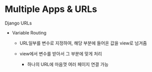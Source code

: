 # Multiple Apps & URLs

Django URLs

* Variable Routing
  * URL일부를 변수로 지정하여, 해당 부분에 들어온 값을 view로 넘겨줌
  *   view에서 변수를 받아서 그 부분에 맞게 처리

      * 하나의 URL에 마음껏 여러 페이지 연결 가능



